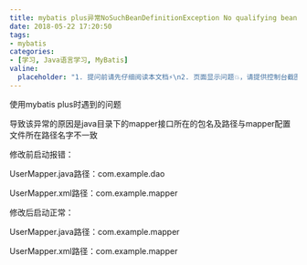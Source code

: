 ```yaml
---
title: mybatis plus异常NoSuchBeanDefinitionException No qualifying bean of type
date: 2018-05-22 17:20:50
tags:
- mybatis
categories:
- [学习, Java语言学习, MyBatis]
valine:
  placeholder: "1. 提问前请先仔细阅读本文档⚡\n2. 页面显示问题💥，请提供控制台截图📸或者您的测试网址\n3. 其他任何报错💣，请提供详细描述和截图📸，祝食用愉快💪"
---
```


使用mybatis plus时遇到的问题

导致该异常的原因是java目录下的mapper接口所在的包名及路径与mapper配置文件所在路径名字不一致

修改前启动报错：

UserMapper.java路径：com.example.dao

UserMapper.xml路径：com.example.mapper

修改后启动正常：

UserMapper.java路径：com.example.mapper

UserMapper.xml路径：com.example.mapper
